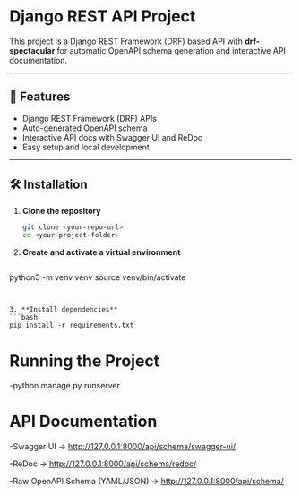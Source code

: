 # Django REST API Project

This project is a Django REST Framework (DRF) based API with **drf-spectacular** for automatic OpenAPI schema generation and interactive API documentation.

---

## 🚀 Features
- Django REST Framework (DRF) APIs
- Auto-generated OpenAPI schema
- Interactive API docs with Swagger UI and ReDoc
- Easy setup and local development

---

## 🛠 Installation

1. **Clone the repository**
   ```bash
   git clone <your-repo-url>
   cd <your-project-folder>

   ```
2. **Create and activate a virtual environment**
   ```bash
python3 -m venv venv
source venv/bin/activate 

   ```


3. **Install dependencies**
   ```bash
   pip install -r requirements.txt

   ```

# Running the Project
-python manage.py runserver

# API Documentation
-Swagger UI → http://127.0.0.1:8000/api/schema/swagger-ui/

-ReDoc → http://127.0.0.1:8000/api/schema/redoc/

-Raw OpenAPI Schema (YAML/JSON) → http://127.0.0.1:8000/api/schema/